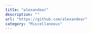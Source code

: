 ```yaml
---
title: "alexandear"
description: ""
url: "https://github.com/alexandear"
category: "Miscellaneous"
---
```

